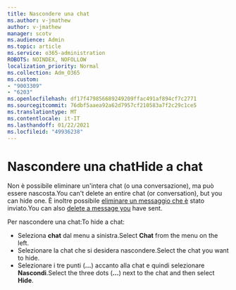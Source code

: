 ```yaml
---
title: Nascondere una chat
ms.author: v-jmathew
author: v-jmathew
manager: scotv
ms.audience: Admin
ms.topic: article
ms.service: o365-administration
ROBOTS: NOINDEX, NOFOLLOW
localization_priority: Normal
ms.collection: Adm_O365
ms.custom:
- "9003309"
- "6203"
ms.openlocfilehash: df17f479856689249209ffac491af894cf7c2771
ms.sourcegitcommit: 76dbf5aaea92a62d7957cf210583a7f2c29c1ce5
ms.translationtype: MT
ms.contentlocale: it-IT
ms.lasthandoff: 01/22/2021
ms.locfileid: "49936238"
---
```

# <a name="hide-a-chat"></a><span data-ttu-id="1148d-102">Nascondere una chat</span><span class="sxs-lookup"><span data-stu-id="1148d-102">Hide a chat</span></span>

<span data-ttu-id="1148d-103">Non è possibile eliminare un'intera chat (o una conversazione), ma può essere nascosta.</span><span class="sxs-lookup"><span data-stu-id="1148d-103">You can't delete an entire chat (or conversation), but you can hide one.</span></span> <span data-ttu-id="1148d-104">È inoltre possibile [eliminare un messaggio che è](https://support.office.com/client/delete-a-message-you-have-sent-67bd76a5-04e7-46ea-9ef0-5800865cb8f3) stato inviato.</span><span class="sxs-lookup"><span data-stu-id="1148d-104">You can also [delete a message you](https://support.office.com/client/delete-a-message-you-have-sent-67bd76a5-04e7-46ea-9ef0-5800865cb8f3) have sent.</span></span>

<span data-ttu-id="1148d-105">Per nascondere una chat:</span><span class="sxs-lookup"><span data-stu-id="1148d-105">To hide a chat:</span></span>

- <span data-ttu-id="1148d-106">Seleziona **chat** dal menu a sinistra.</span><span class="sxs-lookup"><span data-stu-id="1148d-106">Select **Chat** from the menu on the left.</span></span>
- <span data-ttu-id="1148d-107">Selezionare la chat che si desidera nascondere.</span><span class="sxs-lookup"><span data-stu-id="1148d-107">Select the chat you want to hide.</span></span>
- <span data-ttu-id="1148d-108">Selezionare i tre punti (**...**) accanto alla chat e quindi selezionare **Nascondi**.</span><span class="sxs-lookup"><span data-stu-id="1148d-108">Select the three dots (**...**) next to the chat and then select **Hide**.</span></span>
